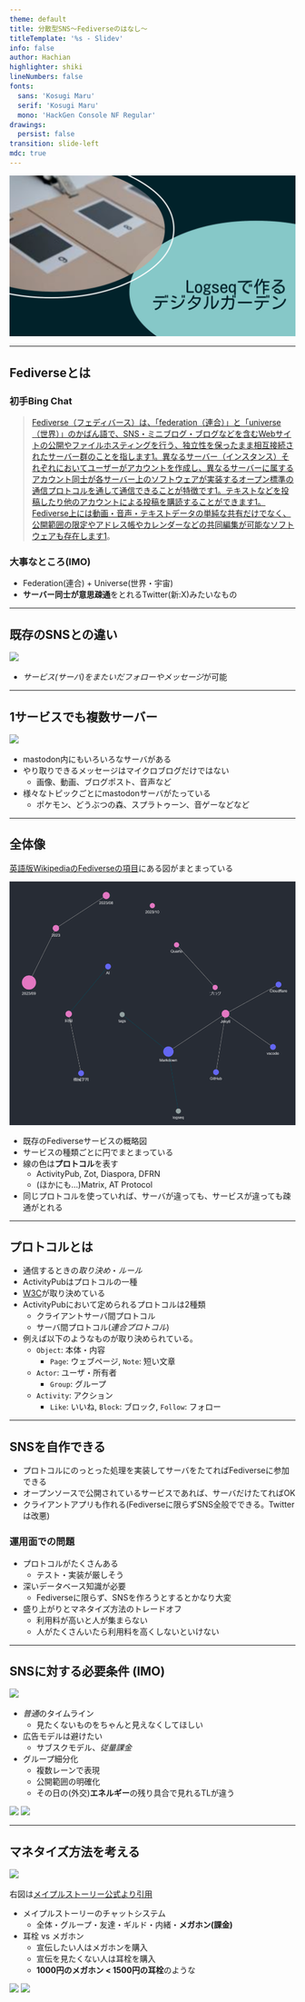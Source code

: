 ```yaml
---
theme: default
title: 分散型SNS～Fediverseのはなし～
titleTemplate: '%s - Slidev'
info: false
author: Hachian
highlighter: shiki
lineNumbers: false
fonts:
  sans: 'Kosugi Maru'
  serif: 'Kosugi Maru'
  mono: 'HackGen Console NF Regular'
drawings:
  persist: false
transition: slide-left
mdc: true
---
```


![](/thumbnail.png)

---

## Fediverseとは

### 初手Bing Chat

> [Fediverse（フェディバース）は、「federation（連合）」と「universe（世界）」のかばん語で、SNS・ミニブログ・ブログなどを含むWebサイトの公開やファイルホスティングを行う、独立性を保ったまま相互接続されたサーバー群のことを指します](https://ja.wikipedia.org/wiki/Fediverse)[1](https://ja.wikipedia.org/wiki/Fediverse)[。異なるサーバー（インスタンス）それぞれにおいてユーザーがアカウントを作成し、異なるサーバーに属するアカウント同士が各サーバー上のソフトウェアが実装するオープン標準の通信プロトコルを通して通信できることが特徴です](https://ja.wikipedia.org/wiki/Fediverse)[1](https://ja.wikipedia.org/wiki/Fediverse)[。テキストなどを投稿したり他のアカウントによる投稿を購読することができます](https://ja.wikipedia.org/wiki/Fediverse)[1](https://ja.wikipedia.org/wiki/Fediverse)[。Fediverse上には動画・音声・テキストデータの単純な共有だけでなく、公開範囲の限定やアドレス帳やカレンダーなどの共同編集が可能なソフトウェアも存在します](https://ja.wikipedia.org/wiki/Fediverse)[1](https://ja.wikipedia.org/wiki/Fediverse)。

### 大事なところ(IMO)

- Federation(連合) + Universe(世界・宇宙)
- **サーバー同士が意思疎通**をとれるTwitter(新:X)みたいなもの

---

## 既存のSNSとの違い

<img src="/sns.png" class="h-3/6 mx-auto mb-20px" >

- *サービス(サーバ)をまたいだフォローやメッセージ*が可能

---

## 1サービスでも複数サーバー

<img src="/mastodon.png" class="h-3/6 mx-auto mb-20px" >

- mastodon内にもいろいろなサーバがある
- やり取りできるメッセージはマイクロブログだけではない
  - 画像、動画、ブログポスト、音声など
- 様々なトピックごとにmastodonサーバがたっている
  - ポケモン、どうぶつの森、スプラトゥーン、音ゲーなどなど

---

## 全体像

[英語版WikipediaのFediverseの項目](https://en.wikipedia.org/wiki/Fediverse)にある図がまとまっている

<img src="/image.png" class="float-left h-4/6 mr-10" >

- 既存のFediverseサービスの概略図
- サービスの種類ごとに円でまとまっている
- 線の色は**プロトコル**を表す
  - ActivityPub, Zot, Diaspora, DFRN
  - (ほかにも…)Matrix, AT Protocol
- 同じプロトコルを使っていれば、サーバが違っても、サービスが違っても疎通がとれる

---

## プロトコルとは

- 通信するときの*取り決め*・*ルール*
- ActivityPubはプロトコルの一種
- [W3C](https://www.w3.org/TR/activitypub/)が取り決めている
- ActivityPubにおいて定められるプロトコルは2種類
  - クライアントサーバ間プロトコル
  - サーバ間プロトコル(*連合プロトコル*)
- 例えば以下のようなものが取り決められている。
  - `Object`: 本体・内容
    - `Page`: ウェブページ, `Note`: 短い文章
  - `Actor`: ユーザ・所有者
    - `Group`: グループ
  - `Activity`: アクション
    - `Like`: いいね, `Block`: ブロック, `Follow`: フォロー

---

## SNSを自作できる

- プロトコルにのっとった処理を実装してサーバをたてればFediverseに参加できる
- オープンソースで公開されているサービスであれば、サーバだけたてればOK
- クライアントアプリも作れる(Fediverseに限らずSNS全般でできる。Twitterは改悪)

### 運用面での問題

- プロトコルがたくさんある
  - テスト・実装が厳しそう
- 深いデータベース知識が必要
  - Fediverseに限らず、SNSを作ろうとするとかなり大変
- 盛り上がりとマネタイズ方法のトレードオフ
  - 利用料が高いと人が集まらない
  - 人がたくさんいたら利用料を高くしないといけない

---

## SNSに対する必要条件 (IMO)

<img src="/lane.png" class="float-right h-80% ml-5" >

- *普通*のタイムライン
  - 見たくないものをちゃんと見えなくしてほしい
- 広告モデルは避けたい
  - サブスクモデル、*従量課金*
- グループ細分化
  - 複数レーンで表現
  - 公開範囲の明確化
  - その日の(外交)**エネルギー**の残り具合で見れるTLが違う

<img src="/koko1.png" class="h-1/8 inline ml-30px mr-20px" >
<img src="/koko2.png" class="h-1/8 inline" >

---

## マネタイズ方法を考える

<img src="/maple.png" class="h-3/8 float-right" >

右図は[メイプルストーリー公式より引用](https://maplestory.nexon.co.jp/gameguide/communication/communication/)

- メイプルストーリーのチャットシステム
  - 全体・グループ・友達・ギルド・内緒・**メガホン(課金)**
- 耳栓 vs メガホン
  - 宣伝したい人はメガホンを購入
  - 宣伝を見たくない人は耳栓を購入
  - **1000円のメガホン < 1500円の耳栓**のような

<img src="/0.png" class="float-left h-33% mr-50px mt-20px" >
<img src="/1.png" class="h-33% mt-20px" >
